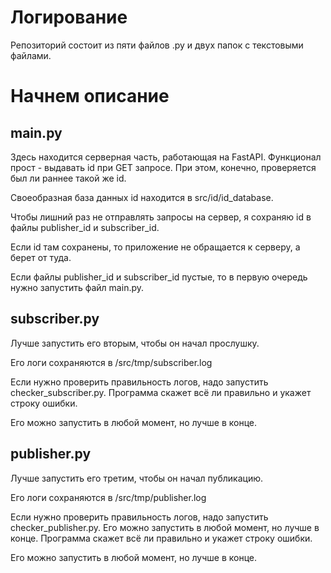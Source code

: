 # Логирование

Репозиторий состоит из пяти файлов .py и двух папок с текстовыми файлами.

# Начнем описание

## main.py

Здесь находится серверная часть, работающая на FastAPI. Функционал прост - выдавать id при GET запросе. 
При этом, конечно, проверяется был ли раннее такой же id.
 
Своеобразная база данных id находится в src/id/id_database.

Чтобы лишний раз не отправлять запросы на сервер, я сохраняю id в файлы publisher_id и subscriber_id.

Если id там сохранены, то приложение не обращается к серверу, а берет от туда.

Если файлы publisher_id и subscriber_id пустые, то в первую очередь нужно запустить файл main.py.  

## subscriber.py

Лучше запустить его вторым, чтобы он начал прослушку.

Его логи сохраняются в /src/tmp/subscriber.log

Если нужно проверить правильность логов, надо запустить checker_subscriber.py.
Программа скажет всё ли правильно и укажет строку ошибки.

Его можно запустить в любой момент, но лучше в конце.

## publisher.py

Лучше запустить его третим, чтобы он начал публикацию. 

Его логи сохраняются в /src/tmp/publisher.log

Если нужно проверить правильность логов, надо запустить checker_publisher.py. Его можно запустить в любой момент, но лучше в конце.
Программа скажет всё ли правильно и укажет строку ошибки.

Его можно запустить в любой момент, но лучше в конце.
